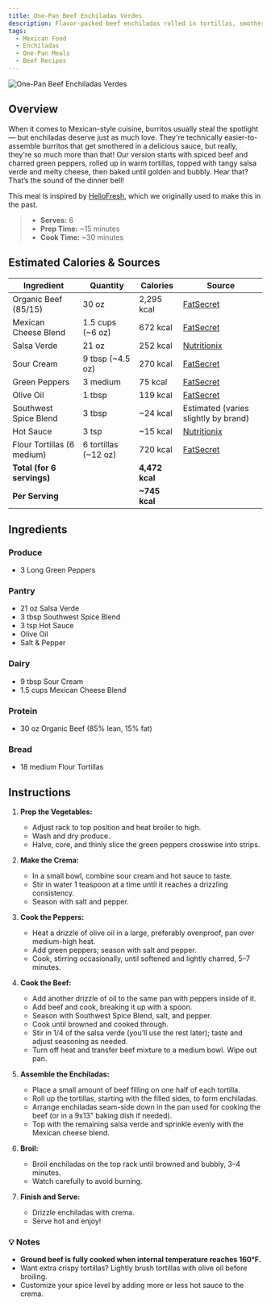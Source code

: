 ```yaml
---
title: One-Pan Beef Enchiladas Verdes
description: Flavor-packed beef enchiladas rolled in tortillas, smothered in salsa verde, topped with melty cheese, and baked to bubbly perfection — all in one pan.
tags:
  - Mexican Food
  - Enchiladas
  - One-Pan Meals
  - Beef Recipes
---
```


![One-Pan Beef Enchiladas Verdes](/img/hispanic/beef_enchiladas_verdes/cover.png)

## Overview

When it comes to Mexican-style cuisine, burritos usually steal the spotlight — but enchiladas deserve just as much love. They're technically easier-to-assemble burritos that get smothered in a delicious sauce, but really, they're so much more than that! Our version starts with spiced beef and charred green peppers, rolled up in warm tortillas, topped with tangy salsa verde and melty cheese, then baked until golden and bubbly. Hear that? That’s the sound of the dinner bell!

This meal is inspired by [HelloFresh], which we originally used to make this in the past.

> - **Serves:** 6
> - **Prep Time:** ~15 minutes
> - **Cook Time:** ~30 minutes

## Estimated Calories & Sources

| **Ingredient**             | **Quantity**         | **Calories**   | **Source**                                                                                                       |
| -------------------------- | -------------------- | -------------- | ---------------------------------------------------------------------------------------------------------------- |
| Organic Beef (85/15)       | 30 oz                | 2,295 kcal     | [FatSecret](https://www.fatsecret.com/calories-nutrition/usda/ground-beef-85-lean-15-fat-cooked?portionid=51710) |
| Mexican Cheese Blend       | 1.5 cups (~6 oz)     | 672 kcal       | [FatSecret](https://www.fatsecret.com/calories-nutrition/generic/mexican-blend-cheese?portionid=330032)          |
| Salsa Verde                | 21 oz                | 252 kcal       | [Nutritionix](https://www.nutritionix.com/food/salsa-verde)                                                      |
| Sour Cream                 | 9 tbsp (~4.5 oz)     | 270 kcal       | [FatSecret](https://www.fatsecret.com/calories-nutrition/usda/sour-cream?portionid=29597)                        |
| Green Peppers              | 3 medium             | 75 kcal        | [FatSecret](https://www.fatsecret.com/calories-nutrition/generic/peppers-green?portionid=34202)                  |
| Olive Oil                  | 1 tbsp               | 119 kcal       | [FatSecret](https://www.fatsecret.com/calories-nutrition/generic/olive-oil?portionid=29339)                      |
| Southwest Spice Blend      | 3 tbsp               | ~24 kcal       | Estimated (varies slightly by brand)                                                                             |
| Hot Sauce                  | 3 tsp                | ~15 kcal       | [Nutritionix](https://www.nutritionix.com/food/hot-sauce)                                                        |
| Flour Tortillas (6 medium) | 6 tortillas (~12 oz) | 720 kcal       | [FatSecret](https://www.fatsecret.com/calories-nutrition/usda/flour-tortillas?portionid=33951)                   |
| **Total (for 6 servings)** |                      | **4,472 kcal** |                                                                                                                  |
| **Per Serving**            |                      | **~745 kcal**  |                                                                                                                  |

## Ingredients

### Produce

- 3 Long Green Peppers

### Pantry

- 21 oz Salsa Verde
- 3 tbsp Southwest Spice Blend
- 3 tsp Hot Sauce
- Olive Oil
- Salt & Pepper

### Dairy

- 9 tbsp Sour Cream
- 1.5 cups Mexican Cheese Blend

### Protein

- 30 oz Organic Beef (85% lean, 15% fat)

### Bread

- 18 medium Flour Tortillas

## Instructions

1. **Prep the Vegetables:**

   - Adjust rack to top position and heat broiler to high.
   - Wash and dry produce.
   - Halve, core, and thinly slice the green peppers crosswise into strips.

2. **Make the Crema:**

   - In a small bowl, combine sour cream and hot sauce to taste.
   - Stir in water 1 teaspoon at a time until it reaches a drizzling consistency.
   - Season with salt and pepper.

3. **Cook the Peppers:**

   - Heat a drizzle of olive oil in a large, preferably ovenproof, pan over medium-high heat.
   - Add green peppers; season with salt and pepper.
   - Cook, stirring occasionally, until softened and lightly charred, 5–7 minutes.

4. **Cook the Beef:**

   - Add another drizzle of oil to the same pan with peppers inside of it.
   - Add beef and cook, breaking it up with a spoon.
   - Season with Southwest Spice Blend, salt, and pepper.
   - Cook until browned and cooked through.
   - Stir in 1/4 of the salsa verde (you’ll use the rest later); taste and adjust seasoning as needed.
   - Turn off heat and transfer beef mixture to a medium bowl. Wipe out pan.

5. **Assemble the Enchiladas:**

   - Place a small amount of beef filling on one half of each tortilla.
   - Roll up the tortillas, starting with the filled sides, to form enchiladas.
   - Arrange enchiladas seam-side down in the pan used for cooking the beef (or in a 9x13" baking dish if needed).
   - Top with the remaining salsa verde and sprinkle evenly with the Mexican cheese blend.

6. **Broil:**

   - Broil enchiladas on the top rack until browned and bubbly, 3–4 minutes.
   - Watch carefully to avoid burning.

7. **Finish and Serve:**
   - Drizzle enchiladas with crema.
   - Serve hot and enjoy!

### 💡 Notes

- **Ground beef is fully cooked when internal temperature reaches 160°F.**
- Want extra crispy tortillas? Lightly brush tortillas with olive oil before broiling.
- Customize your spice level by adding more or less hot sauce to the crema.

<!-- Links -->

[HelloFresh]: https://www.hellofresh.com/recipes/one-pan-beef-enchiladas-verdes-646be3ba27c3a0018f11a303
